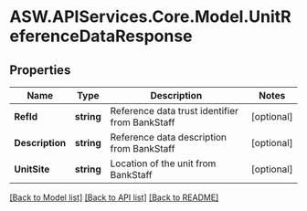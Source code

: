 
# ASW.APIServices.Core.Model.UnitReferenceDataResponse

## Properties

Name | Type | Description | Notes
------------ | ------------- | ------------- | -------------
**RefId** | **string** | Reference data trust identifier from BankStaff | [optional] 
**Description** | **string** | Reference data description from BankStaff | [optional] 
**UnitSite** | **string** | Location of the unit from BankStaff | [optional] 

[[Back to Model list]](../README.md#documentation-for-models)
[[Back to API list]](../README.md#documentation-for-api-endpoints)
[[Back to README]](../README.md)


